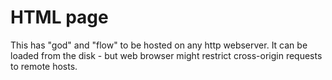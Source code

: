 # HTML page

This has "god" and "flow" to be hosted on any http webserver.
It can be loaded from the disk - but web browser might restrict cross-origin requests to remote hosts.
